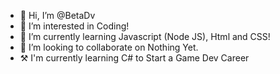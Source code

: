- 👋 Hi, I’m @BetaDv
- 👀 I’m interested in Coding!
- 🌱 I’m currently learning Javascript (Node JS), Html and CSS!
- 💞️ I’m looking to collaborate on Nothing Yet.
- ⚒️ I'm currently learning C# to Start a Game Dev Career
